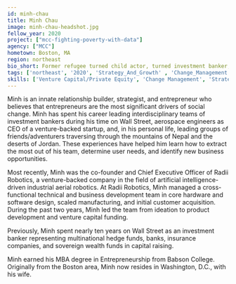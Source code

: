 ```yaml
---
id: minh-chau
title: Minh Chau
image: minh-chau-headshot.jpg
fellow_year: 2020
project: ["mcc-fighting-poverty-with-data"]
agency: ["MCC"]
hometown: Boston, MA
region: northeast
bio_short: Former refugee turned child actor, turned investment banker, turned tech entrepreneur.
tags: ['northeast', '2020', 'Strategy_And_Growth' , 'Change_Management', 'Venture_Capital_Private_Equity']
skills: ['Venture Capital/Private Equity', 'Change Management', 'Strategy and Growth']
---
```


Minh is an innate relationship builder, strategist, and entrepreneur who believes that entrepreneurs are the most significant drivers of social change. Minh has spent his career leading interdisciplinary teams of investment bankers during his time on Wall Street, aerospace engineers as CEO of a venture-backed startup, and, in his personal life, leading groups of friends/adventurers traversing through the mountains of Nepal and the deserts of Jordan. These experiences have helped him learn how to extract the most out of his team, determine user needs, and identify new business opportunities.

Most recently, Minh was the co-founder and Chief Executive Officer of Radii Robotics, a venture-backed company in the field of artificial intelligence-driven industrial aerial robotics. At Radii Robotics, Minh managed a cross-functional technical and business development team in core hardware and software design, scaled manufacturing, and initial customer acquisition. During the past two years, Minh led the team from ideation to product development and venture capital funding.

Previously, Minh spent nearly ten years on Wall Street as an investment banker representing multinational hedge funds, banks, insurance companies, and sovereign wealth funds in capital raising.

Minh earned his MBA degree in Entrepreneurship from Babson College. Originally from the Boston area, Minh now resides in Washington, D.C., with his wife.
